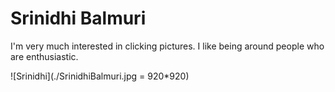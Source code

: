 # Srinidhi Balmuri

I'm very much interested in clicking pictures. I like being around people who are enthusiastic. <br>

![Srinidhi](./SrinidhiBalmuri.jpg = 920*920)

